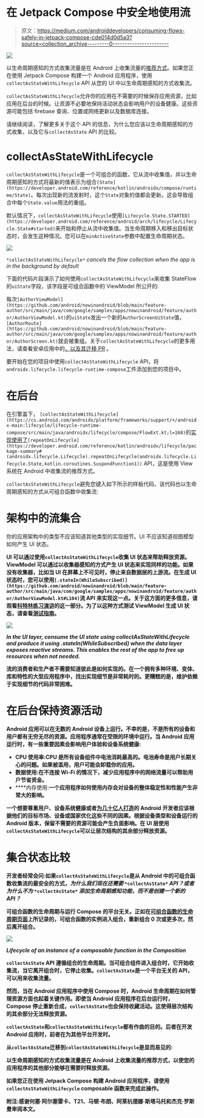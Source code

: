 # 在 Jetpack Compose 中安全地使用流

> 原文：<https://medium.com/androiddevelopers/consuming-flows-safely-in-jetpack-compose-cde014d0d5a3?source=collection_archive---------0----------------------->

![](img/447b4899641c4875785dd75ef7e4aed3.png)

以生命周期感知的方式收集流量是在 Android 上收集流量的[推荐方式](https://developer.android.com/topic/architecture/ui-layer#consume-ui-state)。如果您正在使用 Jetpack Compose 构建一个 Android 应用程序，使用`collectAsStateWithLifecycle` API 从您的 UI 中以生命周期感知的方式收集流。

`collectAsStateWithLifecycle`允许你的应用在不需要的时候保存应用资源，比如应用在后台的时候。让资源不必要地保持活动状态会影响用户的设备健康。这些资源可能包括 firebase 查询、位置或网络更新以及数据库连接。

请继续阅读，了解更多关于这个 API 的信息，为什么您应该以生命周期感知的方式收集，以及它与`collectAsState` API 的比较。

# collectAsStateWithLifecycle

`collectAsStateWithLifecycle`是一个可组合的函数，它从流中收集值，并以生命周期感知的方式将最新的值表示为组合`[State](https://developer.android.com/reference/kotlin/androidx/compose/runtime/State)`。每次出现新的流发射时，这个`State`对象的值都会更新。这会导致组合中每个`State.value`用法的重组。

默认情况下，`collectAsStateWithLifecycle`使用`[Lifecycle.State.STARTED](https://developer.android.com/reference/android/arch/lifecycle/Lifecycle.State#started)`来开始和停止从流中收集值。当生命周期移入和移出目标状态时，会发生这种情况。您可以在`minActiveState`参数中配置生命周期状态。

![](img/1e18fe51793986537df9c6b3978be959.png)

`*collectAsStateWithLifecycle*` *cancels the flow collection when the app is in the background by default*

下面的代码片段演示了如何使用`collectAsStateWithLifecycle`来收集 StateFlow 的`uiState`字段，该字段是可组合函数中的 ViewModel 所公开的:

每次`[AuthorViewModel](https://github.com/android/nowinandroid/blob/main/feature-author/src/main/java/com/google/samples/apps/nowinandroid/feature/author/AuthorViewModel.kt)`的`uiState`发出一个新的`AuthorScreenUiState`值，`[AuthorRoute](https://github.com/android/nowinandroid/blob/main/feature-author/src/main/java/com/google/samples/apps/nowinandroid/feature/author/AuthorScreen.kt)`就会被重组。关于`collectAsStateWithLifecycle`的更多用法，请查看安卓应用中的[，以及](https://github.com/android/nowinandroid/search?q=collectAsStateWithLifecycle)[其迁移 PR](https://github.com/android/nowinandroid/pull/166) 。

要开始在您的项目中使用`collectAsStateWithLifecycle` API，将`androidx.lifecycle.lifecycle-runtime-compose`工件添加到您的项目中。

# 在后台

在引擎盖下， `[collectAsStateWithLifecycle](https://cs.android.com/androidx/platform/frameworks/support/+/androidx-main:lifecycle/lifecycle-runtime-compose/src/main/java/androidx/lifecycle/compose/FlowExt.kt;l=168)`的[实现使用了](https://cs.android.com/androidx/platform/frameworks/support/+/androidx-main:lifecycle/lifecycle-runtime-compose/src/main/java/androidx/lifecycle/compose/FlowExt.kt;l=168)`[repeatOnLifecycle](https://developer.android.com/reference/kotlin/androidx/lifecycle/package-summary#(androidx.lifecycle.Lifecycle).repeatOnLifecycle(androidx.lifecycle.Lifecycle.State,kotlin.coroutines.SuspendFunction1))` API，这是使用 View 系统在 Android 中收集流的推荐方式。

`collectAsStateWithLifecycle`避免您键入如下所示的样板代码，该代码也以生命周期感知的方式从可组合函数中收集流:

# 架构中的流集合

你的应用架构中的类型不应该知道其他类型的实现细节。UI 不应该知道视图模型如何产生 UI 状态。

**UI 可以通过使用`collectAsStateWithLifecycle`收集 UI 状态来帮助释放资源。ViewModel 可以通过以收集器感知的方式产生 UI 状态来实现同样的功能。如果没有收集器，比如当 UI 在屏幕上不可见时，停止来自数据层的上游流。在生成 UI 状态时，您可以使用`[.stateIn(WhileSubscribed)](https://github.com/android/nowinandroid/blob/main/feature-author/src/main/java/com/google/samples/apps/nowinandroid/feature/author/AuthorViewModel.kt#L104)`流 API 来实现这一点。关于这方面的更多信息，请观看[科特林练习演讲](https://youtu.be/fSB6_KE95bU?t=1009)的这一部分。为了以这种方式测试 ViewModel 生成 UI 状态，请查看[测试指南](https://developer.android.com/kotlin/flow/test#statein)。**

**![](img/b36e56c63cfadb6606b36e50659cfb9c.png)**

***In the UI layer, consume the UI state using collectAsStateWithLifecycle and produce it using .stateIn(WhileSubscribed) when the data layer exposes reactive streams. This enables the rest of the app to free up resources when not needed.***

**流的消费者和生产者不需要知道彼此是如何实现的。在一个拥有多种环境、变体、库和特性的大型应用程序中，找出实现细节是非常耗时的。更糟糕的是，维护依赖于实现细节的代码非常困难。**

# **在后台保持资源活动**

**Android 应用可以在无数的 Android 设备上运行。不幸的是，不是所有的设备和用户都有无穷无尽的资源。应用程序通常在受限的环境中运行。当 Android 应用运行时，有一些重要因素会影响用户体验和设备系统健康:**

*   ****CPU 使用率**:CPU 是所有设备组件中电池消耗最高的。电池寿命是用户长期关心的问题。如果被滥用，用户可能会卸载你的应用。**
*   ****数据使用**:在不连接 Wi-Fi 的情况下，减少应用程序中的网络流量可以帮助用户节省资金。**
*   ****内存使用:**一个应用程序如何使用内存会对设备的整体稳定性和性能产生非常大的影响。**

**一个想要尊重用户、设备系统健康或者[为几十亿人打造](https://developer.android.com/docs/quality-guidelines/build-for-billions)的 Android 开发者应该根据他们的目标市场、设备或国家优化这些不同的因素。根据设备类型和设备运行的 Android 版本，保留不需要的资源可能会产生负面影响。在 UI 层使用`collectAsStateWithLifecycle`可以让层次结构的其余部分释放资源。**

# **集合状态比较**

**开发者经常会问:如果`collectAsStateWithLifecycle`是从 Android 中的可组合函数收集流的最安全的方式，*为什么我们现在还需要* `*collectAsState*` *API？或者为什么不为* `*collectAsState*` *添加生命周期感知功能，而不是创建一个新的 API？***

**可组合函数的生命周期与运行 Compose 的平台无关。正如在[可组合函数的生命周期页面](https://developer.android.com/jetpack/compose/lifecycle)上所记录的，可组合函数的实例进入组合，重新组合 0 次或更多次，然后离开组合。**

**![](img/65e96183586e83b38cede75be86260e1.png)**

***Lifecycle of an instance of a composable function in the Composition***

**`collectAsState` API 遵循组合的生命周期。当可组合组件进入组合时，它开始收集流，当它离开组合时，它停止收集。`collectAsState`是一个平台无关的 API，可以用来收集流量。**

**然而，当在 Android 应用程序中使用 Compose 时，Android 生命周期在如何管理资源方面也起着关键作用。即使当 Android 应用程序在后台运行时，Compose 停止重新合成，`collectAsState`也会保持收藏活动。这使得层次结构的其余部分无法释放资源。**

**`collectAsState`和`collectAsStateWithLifecycle`都有作曲的目的。后者在开发 Android 应用时，前者在为其他平台开发时。**

**从`collectAsState`迁移到`collectAsStateWithLifecycle`是显而易见的:**

**以生命周期感知的方式收集流量是在 Android 上收集流量的推荐方式，以使您的应用程序的其他部分能够在需要时释放资源。**

**如果您正在使用 Jetpack Compose 构建 Android 应用程序，请使用`collectAsStateWithLifecycle` composable 函数来完成此操作。**

**附注:感谢何塞·阿尔塞雷卡、T21、马顿·布朗、阿莱杭德娜·斯塔马托和杰克·罗斯曼审阅本文。**